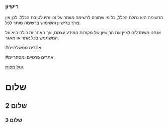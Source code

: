 ### רישיון

הרשימה היא נחלת הכלל, כל  מי שתורם לרשימה מוותר על זכויותיו לטובת הכלל. 
לכן אין צורך ברישיון והשימוש ברשימה מותר לכל.

אנחנו משתדלים לציין את הרישיון של מקורות המידע עצמם, אך האחריות כולה היא על המשתמש בכל אתר או מאגר. 


#אתרים ממשלתיים





#אתרים פרטיים ומסחריים

[גוגל מפות](https://maps.google.com)



# שלום
## שלום 2
### שלום 3
